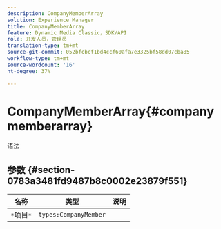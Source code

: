 ```yaml
---
description: CompanyMemberArray
solution: Experience Manager
title: CompanyMemberArray
feature: Dynamic Media Classic，SDK/API
role: 开发人员，管理员
translation-type: tm+mt
source-git-commit: 052bfcbcf1bd4ccf60afa7e3325bf58dd07cba85
workflow-type: tm+mt
source-wordcount: '16'
ht-degree: 37%

---
```



# CompanyMemberArray{#companymemberarray}

语法

## 参数 {#section-0783a3481fd9487b8c0002e23879f551}

| 名称 | 类型 | 说明 |
|---|---|---|
| `*`项目`*` | `types:CompanyMember` |  |

